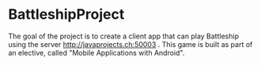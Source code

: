 # BattleshipProject
The goal of the project is to create a client app that can play Battleship using the server http://javaprojects.ch:50003 . This game is built as part of an elective, called "Mobile Applications with Android".
